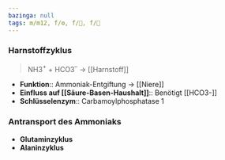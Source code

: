 ```yaml
---
bazinga: null
tags: m/m12, f/⚙️, f/🧪, f/💩
---
```

### Harnstoffzyklus
> NH3$^{+}$ + HCO3$^{–}$ → [[Harnstoff]]
- **Funktion**:: Ammoniak-Entgiftung → [[Niere]]
- **Einfluss auf [[Säure-Basen-Haushalt]]**:: Benötigt [[HCO3-]]
- **Schlüsselenzym**:: Carbamoylphosphatase 1


### Antransport des Ammoniaks
- **Glutaminzyklus**
- **Alaninzyklus**


